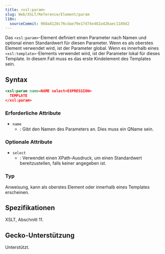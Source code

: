 ```yaml
---
title: <xsl:param>
slug: Web/XSLT/Reference/Element/param
l10n:
  sourceCommit: 968a8128c76cdae79e17d74e482a426aec1189d2
---
```


Das `<xsl:param>`-Element definiert einen Parameter nach Namen und optional einen Standardwert für diesen Parameter. Wenn es als oberstes Element verwendet wird, ist der Parameter global. Wenn es innerhalb eines `<xsl:template>`-Elements verwendet wird, ist der Parameter lokal für dieses Template. In diesem Fall muss es das erste Kindelement des Templates sein.

## Syntax

```xml
<xsl:param name=NAME select=EXPRESSION>
  TEMPLATE
</xsl:param>
```

### Erforderliche Attribute

- `name`
  - : Gibt den Namen des Parameters an. Dies muss ein QName sein.

### Optionale Attribute

- `select`
  - : Verwendet einen XPath-Ausdruck, um einen Standardwert bereitzustellen, falls keiner angegeben ist.

### Typ

Anweisung, kann als oberstes Element oder innerhalb eines Templates erscheinen.

## Spezifikationen

XSLT, Abschnitt 11.

## Gecko-Unterstützung

Unterstützt.
